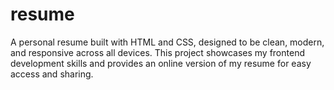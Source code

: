 # resume
A personal resume built with HTML and CSS, designed to be clean, modern, and responsive across all devices. This project showcases my frontend development skills and provides an online version of my resume for easy access and sharing.

